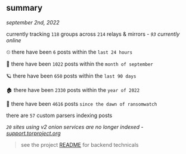 
## summary
_september 2nd, 2022_

currently tracking `118` groups across `214` relays & mirrors - _`93` currently online_

⏲ there have been `6` posts within the `last 24 hours`

🦈 there have been `1022` posts within the `month of september`

🪐 there have been `650` posts within the `last 90 days`

🏚 there have been `2330` posts within the `year of 2022`

🦕 there have been `4616` posts `since the dawn of ransomwatch`

there are `57` custom parsers indexing posts

_`20` sites using v2 onion services are no longer indexed - [support.torproject.org](https://support.torproject.org/onionservices/v2-deprecation/)_

> see the project [README](https://github.com/joshhighet/ransomwatch#ransomwatch--) for backend technicals
